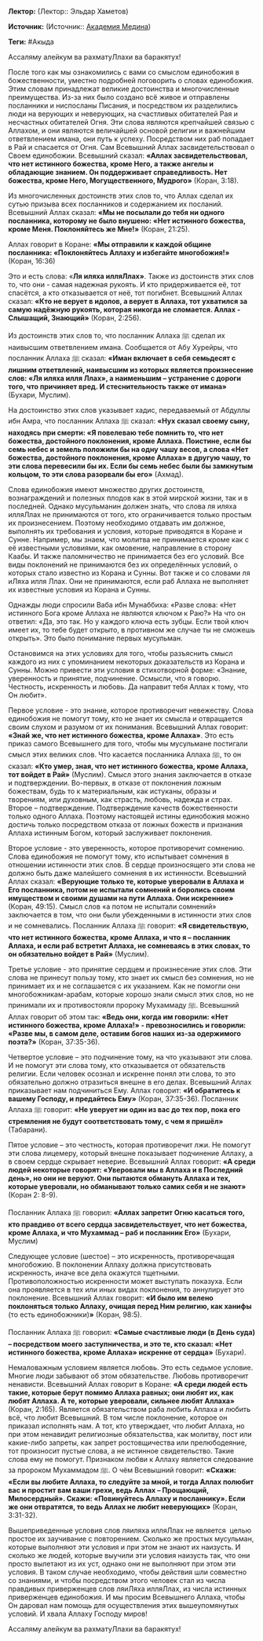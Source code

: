 **Лектор:** (Лектор:: Эльдар Хаметов)

**Источник:** (Источник:: [Академия Медина](https://web.medinaschool.org/school/))

**Теги:** #Акыда

Ассаляму алейкум ва рахматуЛлахи ва баракятух!


После того как мы ознакомились с вами со смыслом единобожия в божественности, уместно подробней поговорить о словах единобожия. Этим словам принадлежат великие достоинства и многочисленные преимущества. Из-за них было создано всё живое и отправлены посланники и ниспосланы Писания, и посредством их разделились люди на верующих и неверующих, на счастливых обитателей Рая и несчастных обитателей Огня. Эти слова являются крепчайшей связью с Аллахом, и они являются величайшей основой религии и важнейшим ответвлением имана, они путь к успеху. Посредством них раб попадает в Рай и спасается от Огня. Сам Всевышний Аллах засвидетельствовал о Своем единобожии. Всевышний сказал: **«Аллах засвидетельствовал, что нет истинного божества, кроме Него, а также ангелы и обладающие знанием. Он поддерживает справедливость. Нет божества, кроме Него, Могущественного, Мудрого»** (Коран, 3:18).


Из многочисленных достоинств этих слов то, что Аллах сделал их сутью призыва всех посланников и содержанием их посланий. Всевышний Аллах сказал: **«Мы не посылали до тебя ни одного посланника, которому не было внушено: «Нет истинного божества, кроме Меня. Поклоняйтесь же Мне!»** (Коран, 21:25).


Аллах говорит в Коране: **«Мы отправили к каждой общине посланника: «Поклоняйтесь Аллаху и избегайте многобожия!»** (Коран, 16:36)


Это и есть слова: «**Ля иляха илляЛлах»**. Также из достоинств этих слов то, что они - самая надежная рукоять. И кто придерживается её, тот спасётся, а кто отказывается от неё, тот погибнет. Всевышний Аллах сказал: **«Кто не верует в идолов, а верует в Аллаха, тот ухватился за самую надёжную рукоять, которая никогда не сломается. Аллах - Слышащий, Знающий»** (Коран, 2:256).


Из достоинств этих слов то, что посланник Аллаха ﷺ сделал их наивысшим ответвлением имана. Сообщается от Абу Хурейры, что посланник Аллаха ﷺ сказал: **«Иман включает в себя семьдесят с лишним ответвлений, наивысшим из которых является произнесение слов: «Ля иляха илля Ллах», а наименьшим – устранение с дороги того, что причиняет вред. И стеснительность также от имана»** (Бухари, Муслим).


На достоинство этих слов указывает хадис, передаваемый от Абдуллы ибн Амра, что посланник Аллаха ﷺ сказал: **«Нух сказал своему сыну, находясь при смерти: «Я повелеваю тебе помнить то, что нет божества, достойного поклонения, кроме Аллаха. Поистине, если бы семь небес и земель положили бы на одну чашу весов, а слова «Нет божества, достойного поклонения, кроме Аллаха» в другую чашу, то эти слова перевесили бы их. Если бы семь небес были бы замкнутым кольцом, то эти слова разорвали бы его»** (Ахмад).


Слова единобожия имеют множество других достоинств, вознаграждений и полезных плодов как в этой мирской жизни, так и в последней. Однако мусульманин должен знать, что слова ля иляха илляЛлах не принимаются от того, кто ограничивается только простым их произнесением. Поэтому необходимо отдавать им должное, выполнять их требования и условия, которые приводятся в Коране и Сунне. Например, мы знаем, что молитва не принимается кроме как с её известными условиями, как омовение, направление в сторону Каабы. И также паломничество не принимается без его условий. Все виды поклонений не принимаются без их определённых условий, о которых стало известно из Корана и Сунны. Вот также и со словами ля иЛяха илля Ллах. Они не принимаются, если раб Аллаха не выполняет их известные условия из Корана и Сунны.


Однажды люди спросили Ваба ибн Мунаббиха: «Разве слова: «Нет истинного Бога кроме Аллаха не являются ключом к Раю?» На что он ответил: «Да, это так. Но у каждого ключа есть зубцы. Если твой ключ имеет их, то тебе будет открыто, в противном же случае ты не сможешь открыть». Это было понимание первых мусульман.


Остановимся на этих условиях для того, чтобы разъяснить смысл каждого из них с упоминанием некоторых доказательств из Корана и Сунны. Можно привести эти условия в стихотворной форме: «Знание, уверенность и принятие, подчинение. Осмысли, что я говорю. Честность, искренность и любовь. Да направит тебя Аллах к тому, что Он любит».


Первое условие - это знание, которое противоречит невежеству. Слова единобожия не помогут тому, кто не знает их смысла и отвращается своим слухом и разумом от их понимания. Всевышний Аллах говорит: **«Знай же, что нет истинного божества, кроме Аллаха»**. Это есть приказ самого Всевышнего для того, чтобы мы мусульмане постигали смысл этих великих слов. Что касается посланника Аллаха ﷺ, то он сказал: **«Кто умер, зная, что нет истинного божества, кроме Аллаха, тот войдет в Рай»** (Муслим). Смысл этого знания заключается в отказе и подтверждении. Во-первых, в отказе от поклонения ложным божествам, будь то к материальным, как истуканы, образы и творениям, или духовным, как страсть, любовь, надежда и страх. Второе – подтверждение. Подтверждение качеств божественности только одного Аллаха. Поэтому настоящей истины единобожия можно достичь только посредством отказа от ложных божеств и признания Аллаха истинным Богом, который заслуживает поклонения.


Второе условие - это уверенность, которое противоречит сомнению. Слова единобожия не помогут тому, кто испытывает сомнения в отношении истинности этих слов. В сердце произносящего эти слова не должно быть даже малейшего сомнения в их истинности. Всевышний Аллах сказал: **«Верующие только те, которые уверовали в Аллаха и Его посланника, потом не испытали сомнений и боролись своим имуществом и своими душами на пути Аллаха. Они искренние»** (Коран, 49:15). Смысл слов «а потом не испытали сомнений» заключается в том, что они были убежденными в истинности этих слов и не сомневались. Посланник Аллаха ﷺ говорит: **«Я свидетельствую, что нет истинного божества, кроме Аллаха, и что я – посланник Аллаха, и если раб встретит Аллаха, не сомневаясь в этих словах, то он обязательно войдет в Рай»** (Муслим).


Третье условие - это принятие сердцем и произнесение этих слов. Эти слова не принесут пользу тому, кто знает их смысл без сомнения, но не принимает их и не соглашается с их указанием. Как не помогли они многобожникам-арабам, которые хорошо знали смысл этих слов, но не принимали их и противостояли пророку Мухаммаду ﷺ. Всевышний Аллах говорит об этом так: **«Ведь они, когда им говорили: «Нет истинного божества, кроме Аллаха!» - превозносились и говорили: «Разве мы, в самом деле, оставим богов наших из-за одержимого поэта?»** (Коран, 37:35-36).


Четвертое условие – это подчинение тому, на что указывают эти слова. И не помогут эти слова тому, кто отказывается от обязательств религии. Если человек осознал и искренне понял эти слова, то это обязательно должно отразиться внешне в его делах. Всевышний Аллах приказывает нам подчиниться Ему. Аллах говорит: **«И обратитесь к вашему Господу, и предайтесь Ему»** (Коран, 37:35-36). Посланник Аллаха ﷺ говорит: **«Не уверует ни один из вас до тех пор, пока его стремления не будут соответствовать тому, с чем я пришёл»** (Табарани).


Пятое условие – это честность, которая противоречит лжи. Не помогут эти слова лицемеру, который внешне показывает подчинение Аллаху, а в своем сердце скрывает неверие. Всевышний Аллах говорит: **«А среди людей некоторые говорят: «Уверовали мы в Аллаха и в Последний день», но они не веруют. Они пытаются обмануть Аллаха и тех, которые уверовали, но обманывают только самих себя и не знают»** (Коран 2: 8-9).


Посланник Аллаха ﷺ говорил: **«Аллах запретит Огню касаться того, кто правдиво от всего сердца засвидетельствует, что нет божества, кроме Аллаха, и что Мухаммад – раб и посланник Его»** (Бухари, Муслим)


Следующее условие (шестое) – это искренность, противоречащая многобожию. В поклонении Аллаху должна присутствовать искренность, иначе все дела окажутся тщетными. Противоположностью искренности может выступать показуха. Если она проявляется в тех или иных видах поклонения, то аннулирует это поклонение. Всевышний Аллах говорит: **«И было им велено поклоняться только Аллаху, очищая перед Ним религию, как ханифы** (то есть единобожники)**»** (Коран, 98:5).


Посланник Аллаха ﷺ говорил: **«Самые счастливые люди (в День суда) – посредством моего заступничества, и это те, кто сказал: «Нет истинного божества, кроме Аллаха» искренне от сердца»** (Бухари).


Немаловажным условием является любовь. Это есть седьмое условие. Многие люди забывают об этом обязательстве. Любовь противоречит ненависти. Всевышний Аллах говорит в Коране: **«А среди людей есть такие, которые берут помимо Аллаха равных; они любят их, как любят Аллаха. А те, которые уверовали, сильнее любят Аллаха»** (Коран, 2:165). Является обязательством раба любить Аллаха и любить всё, что любит Всевышний. В том числе поклонение, которое он приказал исполнять нам. А тот, кто утверждает, что любит Аллаха, но при этом ненавидит религиозные обязательства, как молитву, пост или какие-либо запреты, как запрет ростовщичества или прелюбодеяние, тот произносит пустые слова, а не истинное свидетельство. Такие слова ему не помогут. Признаком любви к Аллаху является следование за пророком Мухаммадом ﷺ. О чём Всевышний говорит: **«Скажи: «Если вы любите Аллаха, то следуйте за мной, и тогда Аллах полюбит вас и простит вам ваши грехи, ведь Аллах – Прощающий, Милосердный». Скажи: «Повинуйтесь Аллаху и посланнику». Если же они отвратятся, то ведь Аллах не любит неверующих»** (Коран, 3:31-32).


Вышеприведенные условия слов ляиляха илляЛлах не является  целью простое их заучивание с повторением. Сколько же простых мусульман, которые выполняют эти условия и при этом не знают их наизусть. И сколько же людей, которые выучили эти условия наизусть так, что они просто вылетают из их уст, однако они не выполняют при этом эти условия. В таком случае необходимо, чтобы действия шли совместно со знаниями, и чтобы посредством этого человек стал из числа правдивых приверженцев слов ляиЛяха илляЛлах, из числа истинных приверженцев единобожия. И мы просим Всевышнего Аллаха, чтобы Он даровал нам помощь для осуществления этих вышеупомянутых условий. И хвала Аллаху Господу миров!


Ассаляму алейкум ва рахматуЛлахи ва баракятух!

